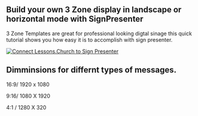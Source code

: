 ## Build your own 3 Zone display in landscape or horizontal mode with SignPresenter

3 Zone Templates are great for professional looking digtal sinage this quick tutorial shows you how easy it is to accomplish with sign presenter.

[![Connect Lessons.Church to Sign Presenter](https://img.youtube.com/vi/_KubI7zqSWU/0.jpg)](https://www.youtube.com/watch?v=_KubI7zqSWU)

## Dimminsions for differnt types of messages. 

16:9/ 1920 x 1080

9:16/ 1080 X 1920

4:1 / 1280 X 320
